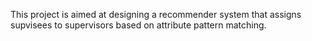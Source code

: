 This project is aimed at designing a recommender system that assigns supvisees to supervisors based on attribute pattern matching.

